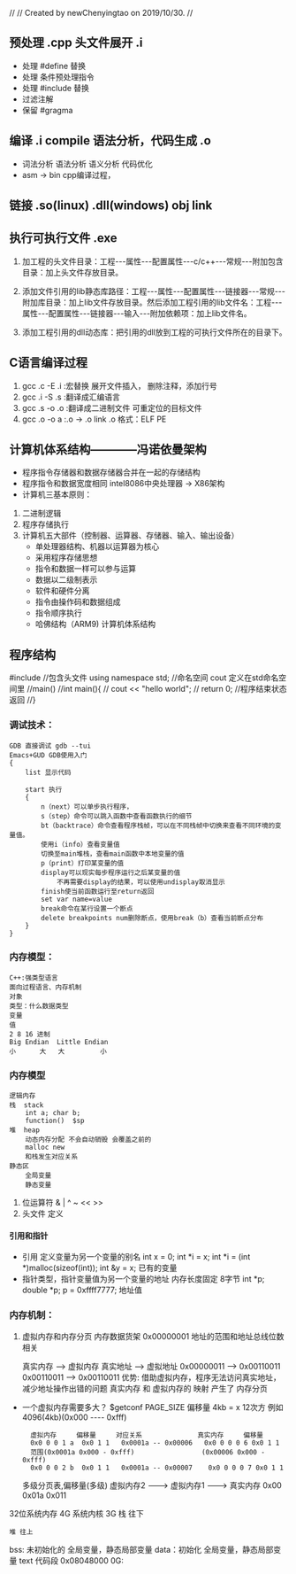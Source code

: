 //
// Created by newChenyingtao on 2019/10/30.
//

## 预处理 .cpp 头文件展开  .i
* 处理 #define 替换
* 处理 条件预处理指令
* 处理 #include 替换
* 过滤注解
* 保留 #gragma
## 编译 .i compile 语法分析，代码生成 .o
* 词法分析 语法分析 语义分析 代码优化
 * asm -> bin cpp编译过程，
## 链接  .so(linux) .dll(windows) obj   link
## 执行可执行文件  .exe 

1. 加工程的头文件目录：工程---属性---配置属性---c/c++---常规---附加包含目录：加上头文件存放目录。 
2. 添加文件引用的lib静态库路径：工程---属性---配置属性---链接器---常规---附加库目录：加上lib文件存放目录。然后添加工程引用的lib文件名：工程---属性---配置属性---链接器---输入---附加依赖项：加上lib文件名。
 
3. 添加工程引用的dll动态库：把引用的dll放到工程的可执行文件所在的目录下。
     
## C语言编译过程
1. gcc .c -E .i :宏替换 展开文件插入， 删除注释，添加行号
2. gcc .i -S .s :翻译成汇编语言
3. gcc .s -o .o :翻译成二进制文件  可重定位的目标文件
4. gcc .o -o a  :.o -> .o  link .o 格式：ELF PE


## 计算机体系结构————冯诺依曼架构
 *  程序指令存储器和数据存储器合并在一起的存储结构
 *  程序指令和数据宽度相同  intel8086中央处理器 -> X86架构
 *  计算机三基本原则：
 1. 二进制逻辑 
 2. 程序存储执行 
 3. 计算机五大部件（控制器、运算器、存储器、输入、输出设备）
     *  单处理器结构、机器以运算器为核心
     *  采用程序存储思想
     *  指令和数据一样可以参与运算
     *  数据以二级制表示
     *  软件和硬件分离
     *  指令由操作码和数据组成
     *  指令顺序执行
     *  哈佛结构（ARM9) 计算机体系结构

## 程序结构
#include <iostream>     //包含头文件
using namespace std;    //命名空间 cout 定义在std命名空间里
//main()
//int main(){
//    cout << "hello world";
//    return 0;     //程序结束状态返回
//}

### 调试技术：
    GDB 直接调试 gdb --tui
    Emacs+GUD GDB使用入门
    {
        list 显示代码
        
        start 执行
        {
            n（next）可以单步执行程序，
            s（step）命令可以跳入函数中查看函数执行的细节
            bt（backtrace）命令查看程序栈帧，可以在不同栈帧中切换来查看不同环境的变量值。
            使用i（info）查看变量值
            切换至main堆栈，查看main函数中本地变量的值
            p（print）打印某变量的值
            display可以现实每步程序运行之后某变量的值
                不再需要display的结果，可以使用undisplay取消显示
            finish使当前函数运行至return返回
            set var name=value
            break命令在某行设置一个断点
            delete breakpoints num删除断点，使用break（b）查看当前断点分布
        }
    }

### 内存模型：
    C++:强类型语言
    面向过程语言、内存机制
    对象
    类型：什么数据类型
    变量
    值
    2 8 16 进制
    Big Endian  Little Endian
    小      大   大         小

### 内存模型
    逻辑内存    
    栈  stack
        int a; char b;
        function()  $sp
    堆  heap
        动态内存分配 不会自动销毁 会覆盖之前的
        malloc new
        和栈发生对应关系
    静态区
        全局变量
        静态变量
1. 位运算符
    & | ^ ~ << >> 
2. 头文件
    定义
#### 引用和指针
* 引用 定义变量为另一个变量的别名
    int x = 0;
    int *i = x; int *i = (int *)malloc(sizeof(int));
    int &y = x; 已有的变量
* 指针类型，指针变量值为另一个变量的地址
    内存长度固定 8字节
    int *p;
    double *p; 
    p = 0xffff7777; 地址值

### 内存机制：
1. 虚拟内存和内存分页
    内存数据货架 0x00000001 
    地址的范围和地址总线位数相关

    真实内存 --> 虚拟内存 
    真实地址 --> 虚拟地址
    0x00000011 --> 0x00110011
    0x00110011 --> 0x00110011 
优势: 借助虚拟内存，程序无法访问真实地址，减少地址操作出错的问题
真实内存 和 虚拟内存的 映射 产生了 内存分页

* 一个虚拟内存需要多大？ $getconf PAGE_SIZE
    偏移量 4kb = x 12次方
    例如 4096(4kb)(0x000 ---- 0xfff)

        虚拟内存     偏移量     对应关系              真实内存     偏移量
        0x0 0 0 1 a  0x0 1 1   0x0001a -- 0x00006   0x0 0 0 0 6 0x0 1 1  
        范围(0x0001a 0x000 - 0xfff)                 (0x00006 0x000 - 0xfff)
        0x0 0 0 2 b  0x0 1 1   0x0001a -- 0x00007    0x0 0 0 0 7 0x0 1 1
    多级分页表,偏移量(多级)
        虚拟内存2   --->    虚拟内存1 --->      真实内存
        0x00 0x01a 0x011

32位系统内存
4G
    系统内核
3G
    栈 往下
    
    堆 往上
  bss: 未初始化的 全局变量，静态局部变量 
  data：初始化 全局变量，静态局部变量 
  text 代码段 
0x08048000
0G: